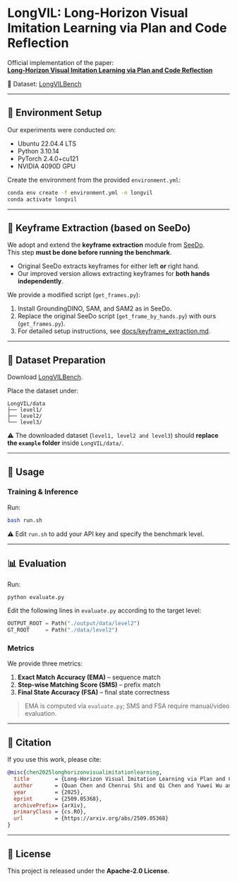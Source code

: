 # LongVIL: Long-Horizon Visual Imitation Learning via Plan and Code Reflection

Official implementation of the paper:  
[**Long-Horizon Visual Imitation Learning via Plan and Code Reflection**](https://arxiv.org/abs/2509.05368)  

📂 Dataset: [LongVILBench](https://huggingface.co/datasets/cq838/LongVILBench)  

---

## 🔧 Environment Setup
Our experiments were conducted on:
- Ubuntu 22.04.4 LTS  
- Python 3.10.14  
- PyTorch 2.4.0+cu121  
- NVIDIA 4090D GPU  

Create the environment from the provided `environment.yml`:
```bash
conda env create -f environment.yml -n longvil
conda activate longvil
```

---

## 🎯 Keyframe Extraction (based on SeeDo)
We adopt and extend the **keyframe extraction** module from [SeeDo](https://github.com/ai4ce/SeeDo).  
This step **must be done before running the benchmark**.

- Original SeeDo extracts keyframes for either left **or** right hand.  
- Our improved version allows extracting keyframes for **both hands independently**.  

We provide a modified script (`get_frames.py`):  
1. Install GroundingDINO, SAM, and SAM2 as in SeeDo.  
2. Replace the original SeeDo script (`get_frame_by_hands.py`) with ours (`get_frames.py`).  
3. For detailed setup instructions, see [docs/keyframe_extraction.md](docs/keyframe_extraction.md).  

---

## 📂 Dataset Preparation
Download [LongVILBench](https://huggingface.co/datasets/cq838/LongVILBench).  

Place the dataset under:
```
LongVIL/data
├── level1/
├── level2/
└── level3/
```
⚠️ The downloaded dataset (`level1, level2 and level3`) should **replace the `example` folder** inside `LongVIL/data/`.  

---

## 🚀 Usage

### Training & Inference
Run:
```bash
bash run.sh
```
⚠️ Edit `run.sh` to add your API key and specify the benchmark level.

---

## 📊 Evaluation

Run:
```bash
python evaluate.py
```
Edit the following lines in `evaluate.py` according to the target level:
```python
OUTPUT_ROOT = Path("./output/data/level2")
GT_ROOT     = Path("./data/level2")
```

### Metrics
We provide three metrics:
1. **Exact Match Accuracy (EMA)** – sequence match  
2. **Step-wise Matching Score (SMS)** – prefix match  
3. **Final State Accuracy (FSA)** – final state correctness  

> EMA is computed via `evaluate.py`; SMS and FSA require manual/video evaluation.  

---

## 📖 Citation
If you use this work, please cite:

```bibtex
@misc{chen2025longhorizonvisualimitationlearning,
  title        = {Long-Horizon Visual Imitation Learning via Plan and Code Reflection},
  author       = {Quan Chen and Chenrui Shi and Qi Chen and Yuwei Wu and Zhi Gao and Xintong Zhang and Rui Gao and Kun Wu and Yunde Jia},
  year         = {2025},
  eprint       = {2509.05368},
  archivePrefix= {arXiv},
  primaryClass = {cs.RO},
  url          = {https://arxiv.org/abs/2509.05368}
}
```

---

## 📜 License
This project is released under the **Apache-2.0 License**.  
